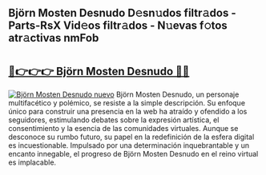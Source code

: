## Björn Mosten Desnudo D𝚎sn𝚞dos filtr𝚊dos - Parts-RsX Vid𝚎os filtr𝚊dos - N𝚞evas f𝚘tos atr𝚊ctivas nmFob

# <h2><a href="http://mbbw5v.tromn.icu/?c=Bj%c3%b6rn+Mosten+Desnudo">🔗👉👉👉 Björn Mosten Desnudo 🔗🔗</a></h2>

[![Björn Mosten Desnudo nuevo](https://i.imgur.com/pEAQMta.gif)](http://mbbw5v.tromn.icu/?c=Bj%c3%b6rn+Mosten+Desnudo)
Björn Mosten Desnudo, un personaje multifacético y polémico, se resiste a la simple descripción. Su enfoque único para construir una presencia en la web ha atraído y ofendido a los seguidores, estimulando debates sobre la expresión artística, el consentimiento y la esencia de las comunidades virtuales. Aunque se desconoce su rumbo futuro, su papel en la redefinición de la esfera digital es incuestionable. Impulsado por una determinación inquebrantable y un encanto innegable, el progreso de Björn Mosten Desnudo en el reino virtual es implacable.
